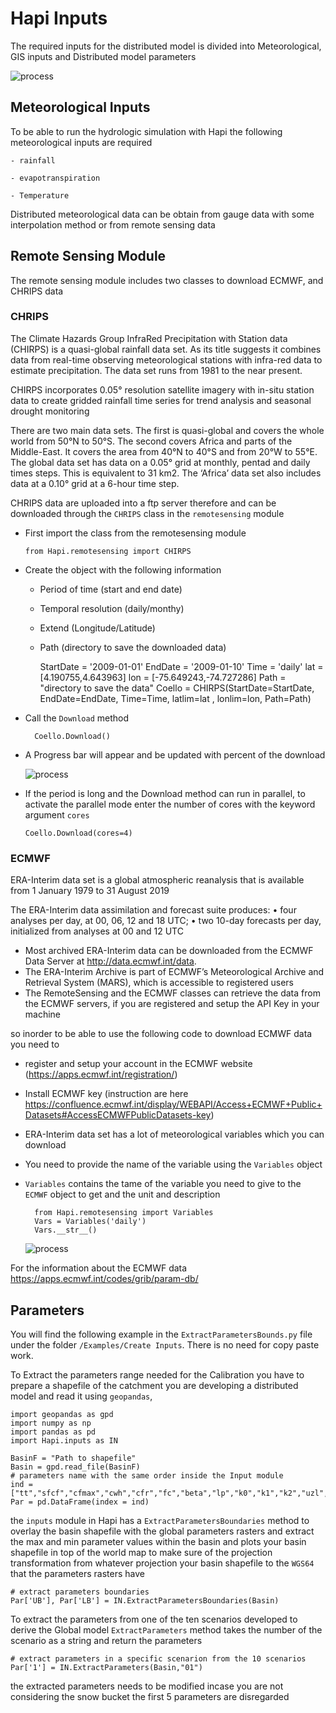 # Hapi Inputs

The required inputs for the distributed model is divided into Meteorological, GIS inputs and Distributed model parameters

![process](../img/process.png)

## Meteorological Inputs

To be able to run the hydrologic simulation with Hapi the following meteorological inputs are required 

	- rainfall

	- evapotranspiration

	- Temperature

Distributed meteorological data can be obtain from gauge data with some interpolation method or from remote sensing data

## Remote Sensing Module

The remote sensing module includes two classes to download ECMWF, and CHRIPS data

### CHRIPS

The Climate Hazards Group InfraRed Precipitation with Station data (CHIRPS) is a quasi-global rainfall data set. As its title suggests it combines data from real-time observing meteorological stations with infra-red data to estimate precipitation. The data set runs from 1981 to the near present.

CHIRPS incorporates 0.05° resolution satellite imagery with in-situ station data to create gridded rainfall time series for trend analysis and seasonal drought monitoring

There are two main data sets. The first is quasi-global and covers the whole world from 50°N to 50°S. The second covers Africa and parts of the Middle-East. It covers the area from 40°N to 40°S and from 20°W to 55°E. The global data set has data on a 0.05° grid at monthly, pentad and daily times steps. This is equivalent to 31 km2. The ‘Africa’ data set also includes data at a 0.10° grid at a 6-hour time step.

CHRIPS data are uploaded into a ftp server therefore and can be downloaded through the `CHRIPS` class in the `remotesensing` module

- First import the class from the remotesensing module

	```
	from Hapi.remotesensing import CHIRPS
	```


- Create the object with the following information
	- Period of time (start and end date)
	- Temporal resolution (daily/monthy)
	- Extend (Longitude/Latitude)
	- Path (directory to save the downloaded data)

	
		StartDate = '2009-01-01'
		EndDate = '2009-01-10'
		Time = 'daily'
		lat = [4.190755,4.643963]
		lon = [-75.649243,-74.727286]
		Path = "directory to save the data"
		Coello = CHIRPS(StartDate=StartDate, EndDate=EndDate, Time=Time,
        	    	latlim=lat , lonlim=lon, Path=Path)
	

- Call the `Download` method 

		Coello.Download()
	
- A Progress bar will appear and be updated with percent of the download

	![process](../img/progressbar.png)
	

- If the period is long and the Download method can run in parallel, to activate the parallel mode enter the number of cores with the keyword argument `cores`

	```
	Coello.Download(cores=4)
	```

### ECMWF

ERA-Interim data set is a global atmospheric reanalysis that is available from 1 January 1979 to 31 August 2019

The ERA-Interim data assimilation and forecast suite produces:
• four analyses per day, at 00, 06, 12 and 18 UTC;
• two 10-day forecasts per day, initialized from analyses at 00 and 12 UTC

- Most archived ERA-Interim data can be downloaded from the ECMWF Data Server at http://data.ecmwf.int/data.
- The ERA-Interim Archive is part of ECMWF’s Meteorological Archive and Retrieval System (MARS), which is accessible to registered users
- The RemoteSensing and the ECMWF classes can retrieve  the data from the ECMWF servers, if you are registered and setup the API Key in your machine


so inorder to be able to use the following code to download ECMWF data you need to 
- register and setup your account in the ECMWF website (https://apps.ecmwf.int/registration/)
-  Install ECMWF key (instruction are here https://confluence.ecmwf.int/display/WEBAPI/Access+ECMWF+Public+Datasets#AccessECMWFPublicDatasets-key)

- ERA-Interim data set has a lot of meteorological variables which you can download
- You need to provide the name of the variable using the `Variables` object 
- `Variables` contains the tame of the variable you need to give to the `ECMWF` object to get and the unit and description

		from Hapi.remotesensing import Variables
		Vars = Variables('daily')
		Vars.__str__()

	![process](../img/ECMWF_Variable.png)

For the information about the ECMWF data https://apps.ecmwf.int/codes/grib/param-db/

## Parameters

You will find the following example in the `ExtractParametersBounds.py` file under the folder `/Examples/Create Inputs`. There is no need for copy paste work.

To Extract the parameters range needed for the Calibration you have to prepare a shapefile of the catchment you are developing a distributed model and read it using `geopandas`, 

	import geopandas as gpd
	import numpy as np
	import pandas as pd
	import Hapi.inputs as IN

	BasinF = "Path to shapefile"
	Basin = gpd.read_file(BasinF)
	# parameters name with the same order inside the Input module
	ind = ["tt","sfcf","cfmax","cwh","cfr","fc","beta","lp","k0","k1","k2","uzl","perc","maxbas"]
	Par = pd.DataFrame(index = ind)

the `inputs` module in Hapi has a `ExtractParametersBoundaries` method to overlay the basin shapefile with the global parameters rasters and extract the max and min parameter values within the basin and plots your basin shapefile in top of the world map to make sure of the projection transformation from whatever projection your basin shapefile to the `WGS64` that the parameters rasters have

	# extract parameters boundaries
	Par['UB'], Par['LB'] = IN.ExtractParametersBoundaries(Basin)

To extract the parameters from one of the ten scenarios developed to derive the Global model `ExtractParameters` method takes the number of the scenario as a string and return the parameters

	# extract parameters in a specific scenarion from the 10 scenarios
	Par['1'] = IN.ExtractParameters(Basin,"01")

the extracted parameters needs to be modified incase you are not considering the snow bucket the first 5 parameters are disregarded
